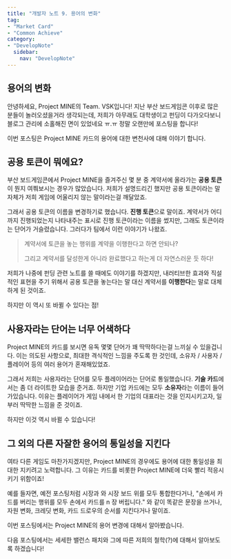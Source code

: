 ```yaml
---
title: "개발자 노트 9. 용어의 변화"
tag:
- "Market Card"
- "Common Achieve"
category:
- "DevelopNote"
  sidebar:
    nav: "DevelopNote"
---
```


## 용어의 변화

안녕하세요, Project MINE의 Team. VSK입니다! 지난 부산 보드게임콘 이후로 많은 분들이 놀러오셨을거라 생각되는데, 저희가 아무래도 대학생이고 펀딩이 다가오다보니 블로그 관리에 소홀해진 면이 있었네요 ㅠ.ㅠ 정말 오랜만에 포스팅을 합니다! 

이번 포스팅은 Project MINE 카드의 용어에 대한 변천사에 대해 이야기 합니다.

## 공용 토큰이 뭐에요?

부산 보드게임콘에서 Project MINE을 즐겨주신 몇 분 중 계약서에 올라가는 **공용 토큰**이 뭔지 여쭤보시는 경우가 많았습니다. 저희가 설명드리긴 했지만 공용 토큰이라는 말 자체가 저희 게임에 어울리지 않는 말이라는걸 깨달았죠. 

그래서 공용 토큰의 이름을 변경하기로 했습니다. **진행 토큰**으로 말이죠. 계약서가 어디까지 진행되었는지 나타내주는 표시로 진행 토큰이라는 이름을 썼지만, 그래도 토큰이라는 단어가 거슬렸습니다. 그러다가 팀에서 이런 이야기가 나왔죠.

> 계약서에 토큰을 놓는 행위를 계약을 이행한다고 하면 안되나? 
>
> 그리고 계약서를 달성한게 아니라 완료했다고 하는게 더 자연스러운 듯 하다!

저희가 나중에 펀딩 관련 노트를 쓸 때에도 이야기를 하겠지만, 내러티브한 효과와 직설적인 표현을 주기 위해서 공용 토큰을 놓는다는 말 대신 계약서를 **이행한다**는 말로 대체하게 된 것이죠.

하지만 이 역시 또 바뀔 수 있다는 점! 

## 사용자라는 단어는 너무 어색하다

Project MINE의 카드를 보시면 유독 몇몇 단어가 꽤 딱딱하다는걸 느끼실 수 있을겁니다. 이는 의도된 사항으로, 최대한 격식적인 느낌을 주도록 한 것인데, 소유자 / 사용자 / 플레이어 등의 여러 용어가 혼재해있었죠.

그래서 저희는 사용자라는 단어를 모두 플레이어라는 단어로 통일했습니다. **기술 카드**에서는 좀 더 라이트한 모습을 준거죠. 하지만 기업 카드에는 모두 **소유자**라는 이름이 들어가있습니다. 이유는 플레이어가 게임 내에서 한 기업의 대표라는 것을 인지시키고자, 일부러 딱딱한 느낌을 준 것이죠.

하지만 이것 역시 바뀔 수 있습니다!

## 그 외의 다른 자잘한 용어의 통일성을 지킨다

여타 다른 게임도 마찬가지겠지만, Project MINE의 경우에도 용어에 대한 통일성을 최대한 지키려고 노력합니다. 그 이유는 카드를 비롯한 Project MINE에 더욱 빨리 적응시키기 위함이죠!

예를 들자면, 예전 포스팅처럼 시장과 와 시장 보드 위를 모두 통합한다거나, "손에서 카드를 버리는 행위를 모두 손에서 카드를 n 장 버립니다." 와 같이 똑같은 문장을 쓰거나, 자원 변화, 크레딧 변화, 카드 드로우의 순서를 지킨다거나 말이죠.

이번 포스팅에서는 Project MINE의 용어 변경에 대해서 알아봤습니다.

다음 포스팅에서는 세세한 밸런스 패치와 그에 따른 저희의 철학(?)에 대해서 알아보도록 하겠습니다!